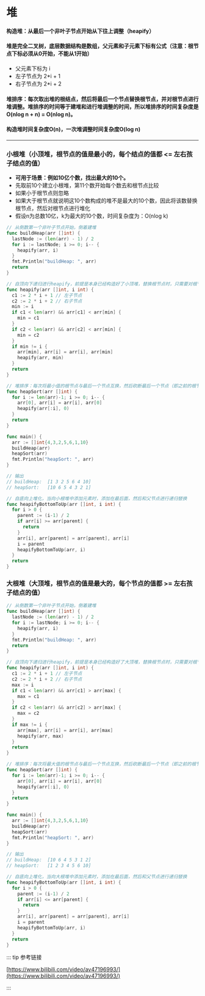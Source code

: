 # 堆
#### 构造堆：从最后一个非叶子节点开始从下往上调整（heapify）
#### 堆是完全二叉树，底层数据结构是数组，父元素和子元素下标有公式（注意：根节点下标必须从0开始，不能从1开始）
* 父元素下标为 i
* 左子节点为 2*i + 1
* 右子节点为 2*i + 2

#### 堆排序：每次取出堆的根结点，然后将最后一个节点替换根节点，并对根节点进行堆调整。堆排序的时间等于建堆和进行堆调整的时间，所以堆排序的时间复杂度是O(nlog n + n) = O(nlog n)。
#### 构造堆时间复杂度O(n)，一次堆调整时间复杂度O(log n)
---

### 小根堆（小顶堆，根节点的值是最小的，每个结点的值都 <= 左右孩子结点的值）
* **可用于场景：例如10亿个数，找出最大的10个。**
* 先取前10个建立小根堆，第11个数开始每个数去和根节点比较
* 如果小于根节点则忽略
* 如果大于根节点就说明这10个数构成的堆不是最大的10个数，因此将该数替换根节点，然后对根节点进行堆化
* 假设n为总数10亿，k为最大的10个数，时间复杂度为：O(nlog k)

```go
// 从倒数第一个非叶子节点开始，倒着建堆
func buildHeap(arr []int) {
  lastNode := (len(arr) - 1) / 2
  for i := lastNode; i >= 0; i-- {
    heapify(arr, i)
  }
  fmt.Println("buildHeap: ", arr)
  return
}

// 自顶向下递归进行heapify，前提是本身已经构造好了小顶堆，替换根节点时，只需要对根节点调用heapify函数即可
func heapify(arr []int, i int) {
  c1 := 2 * i + 1 // 左子节点
  c2 := 2 * i + 2 // 右子节点
  min := i
  if c1 < len(arr) && arr[c1] < arr[min] {
    min = c1
  }
  if c2 < len(arr) && arr[c2] < arr[min] {
    min = c2
  }
  if min != i {
    arr[min], arr[i] = arr[i], arr[min]
    heapify(arr, min)
  }
  return
}

// 堆排序：每次将最小值的根节点与最后一个节点互换，然后砍断最后一个节点（即之前的根节点），然后对根节点调用heapify
func heapSort(arr []int) {
  for i := len(arr)-1; i >= 0; i-- {
    arr[0], arr[i] = arr[i], arr[0]
    heapify(arr[:i], 0)
  }
  return
}

func main() {
  arr := []int{4,3,2,5,6,1,10}
  buildHeap(arr)
  heapSort(arr)
  fmt.Println("heapSort: ", arr)
}

// 输出
// buildHeap:  [1 3 2 5 6 4 10]
// heapSort:   [10 6 5 4 3 2 1]

// 自底向上堆化，当向小根堆中添加元素时，添加在最后面，然后和父节点进行递归替换
func heapifyBottomToUp(arr []int, i int) {
  for i > 0 {
    parent := (i-1) / 2
    if arr[i] >= arr[parent] {
      return
    }
    arr[i], arr[parent] = arr[parent], arr[i]
    i = parent
    heapifyBottomToUp(arr, i)
  }
  return
}
```

### 大根堆（大顶堆，根节点的值是最大的，每个节点的值都 >= 左右孩子结点的值）

```go
// 从倒数第一个非叶子节点开始，倒着建堆
func buildHeap(arr []int) {
  lastNode := (len(arr) - 1) / 2
  for i := lastNode; i >= 0; i-- {
    heapify(arr, i)
  }
  fmt.Println("buildHeap: ", arr)
  return
}

// 自顶向下递归进行heapify，前提是本身已经构造好了大顶堆，替换根节点时，只需要对根节点调用heapify函数即可
func heapify(arr []int, i int) {
  c1 := 2 * i + 1 // 左子节点
  c2 := 2 * i + 2 // 右子节点
  max := i
  if c1 < len(arr) && arr[c1] > arr[max] {
    max = c1
  }
  if c2 < len(arr) && arr[c2] > arr[max] {
    max = c2
  }
  if max != i {
    arr[max], arr[i] = arr[i], arr[max]
    heapify(arr, max)
  }
  return
}

// 堆排序：每次将最大值的根节点与最后一个节点互换，然后砍断最后一个节点（即之前的根节点），然后对根节点调用heapify
func heapSort(arr []int) {
  for i := len(arr)-1; i >= 0; i-- {
    arr[0], arr[i] = arr[i], arr[0]
    heapify(arr[:i], 0)
  }
  return
}

func main() {
  arr := []int{4,3,2,5,6,1,10}
  buildHeap(arr)
  heapSort(arr)
  fmt.Println("heapSort: ", arr)
}

// 输出
// buildHeap:  [10 6 4 5 3 1 2]
// heapSort:   [1 2 3 4 5 6 10]

// 自底向上堆化，当向大根堆中添加元素时，添加在最后面，然后和父节点进行递归替换
func heapifyBottomToUp(arr []int, i int) {
  for i > 0 {
    parent := (i-1) / 2
    if arr[i] <= arr[parent] {
      return
    }
    arr[i], arr[parent] = arr[parent], arr[i]
    i = parent
    heapifyBottomToUp(arr, i)
  }
  return
}
```

::: tip 参考链接

[https://www.bilibili.com/video/av47196993/](https://www.bilibili.com/video/av47196993/)

:::
